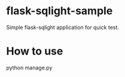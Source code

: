 # flask-sqlight-sample  
Simple flask-sqlight application for quick test.

# How to use  
python manage.py  
